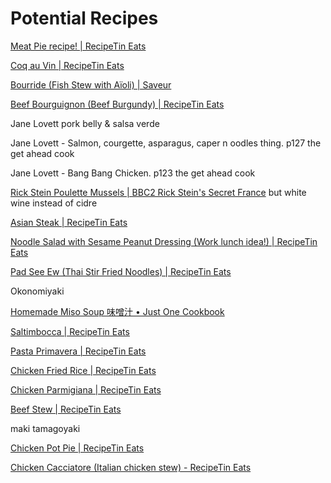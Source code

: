 # Potential Recipes

[Meat Pie recipe! | RecipeTin Eats](https://www.recipetineats.com/meat-pie-recipe/)

[Coq au Vin | RecipeTin Eats](https://www.recipetineats.com/coq-au-vin/#wprm-recipe-container-25070)

[Bourride (Fish Stew with Aïoli) | Saveur](https://www.saveur.com/article/recipes/classic-french-fish-stew-with-aioli/)

[Beef Bourguignon (Beef Burgundy) | RecipeTin Eats](https://www.recipetineats.com/beef-bourguignon-beef-burgundy/#wprm-recipe-container-57415)

Jane Lovett pork belly & salsa verde

Jane Lovett - Salmon, courgette, asparagus, caper n oodles thing. p127 the get ahead cook

Jane Lovett - Bang Bang Chicken. p123 the get ahead cook

[Rick Stein Poulette Mussels | BBC2 Rick Stein's Secret France](https://thehappyfoodie.co.uk/recipes/rick-steins-mussels-with-poulette-sauce/) but white wine instead of cidre

[Asian Steak | RecipeTin Eats](https://www.recipetineats.com/asian-steak/#wprm-recipe-container-20045)

[Noodle Salad with Sesame Peanut Dressing (Work lunch idea!) | RecipeTin Eats](https://www.recipetineats.com/noodle-salad-creamy-sesame-peanut-dressing/#wprm-recipe-container-26418)

[Pad See Ew (Thai Stir Fried Noodles) | RecipeTin Eats](https://www.recipetineats.com/thai-stir-fried-noodles-pad-see-ew/)

Okonomiyaki

[Homemade Miso Soup 味噌汁 • Just One Cookbook](https://www.justonecookbook.com/homemade-miso-soup/)

[Saltimbocca | RecipeTin Eats](https://www.recipetineats.com/saltimbocca/)

[Pasta Primavera | RecipeTin Eats](https://www.recipetineats.com/pasta-primavera/)

[Chicken Fried Rice | RecipeTin Eats](https://www.recipetineats.com/chicken-fried-rice/#wprm-recipe-container-39795)

[Chicken Parmigiana | RecipeTin Eats](https://www.recipetineats.com/chicken-parmigiana/#wprm-recipe-container-50229)

[Beef Stew | RecipeTin Eats](https://www.recipetineats.com/beef-stew/#wprm-recipe-container-28246)

maki tamagoyaki

[Chicken Pot Pie | RecipeTin Eats](https://www.recipetineats.com/chicken-pot-pie/#wprm-recipe-container-32100)

[Chicken Cacciatore (Italian chicken stew) - RecipeTin Eats](https://www.recipetineats.com/chicken-cacciatore-italian-chicken-stew/)
